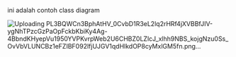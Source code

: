 ini adalah contoh class diagram

![Uploading PL3BQWCn3BphAtHV_0CvbD1R3eL2lq2rHRf4jXVBBfJIV-ygNhTPzcGzPaOpFckbKbiKy4Ag-4BbndKHyepVu1950YVPKvrpWeb2U6CHBZ0LZlcJ_xlhh9NBS_kojgNzu0Ss_OvVbVLUNCBz1eFZIBF092lfjUJGV1qdHlkdOP8cyMxlGM5fn.png…]()
